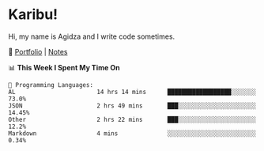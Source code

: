 # Karibu!
Hi, my name is Agidza and I write code sometimes.

🫧 [Portfolio](https://lynnagidza.github.io/) | [Notes](https://medium.com/me/stories/public)

<!--START_SECTION:waka-->
📊 **This Week I Spent My Time On** 

```text
💬 Programming Languages: 
AL                       14 hrs 14 mins      ██████████████████░░░░░░░   73.0% 
JSON                     2 hrs 49 mins       ███░░░░░░░░░░░░░░░░░░░░░░   14.45% 
Other                    2 hrs 22 mins       ███░░░░░░░░░░░░░░░░░░░░░░   12.2% 
Markdown                 4 mins              ░░░░░░░░░░░░░░░░░░░░░░░░░   0.34%

```


<!--END_SECTION:waka-->
<!--#### 💟 **Digital Swag**
[![@agidza's Holopin board](https://holopin.me/agidza)](https://holopin.io/@agidza)
